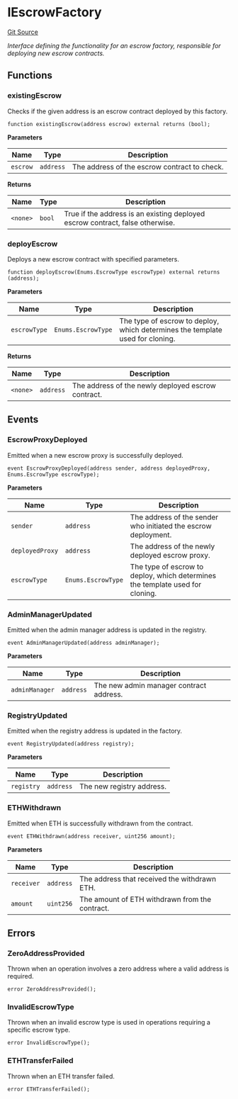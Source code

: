 # IEscrowFactory
[Git Source](https://github.com/midcontract/contracts/blob/71e459a676c50fe05291a09ea107d28263f8dabb/src/interfaces/IEscrowFactory.sol)

*Interface defining the functionality for an escrow factory, responsible for deploying new escrow contracts.*


## Functions
### existingEscrow

Checks if the given address is an escrow contract deployed by this factory.


```solidity
function existingEscrow(address escrow) external returns (bool);
```
**Parameters**

|Name|Type|Description|
|----|----|-----------|
|`escrow`|`address`|The address of the escrow contract to check.|

**Returns**

|Name|Type|Description|
|----|----|-----------|
|`<none>`|`bool`|True if the address is an existing deployed escrow contract, false otherwise.|


### deployEscrow

Deploys a new escrow contract with specified parameters.


```solidity
function deployEscrow(Enums.EscrowType escrowType) external returns (address);
```
**Parameters**

|Name|Type|Description|
|----|----|-----------|
|`escrowType`|`Enums.EscrowType`|The type of escrow to deploy, which determines the template used for cloning.|

**Returns**

|Name|Type|Description|
|----|----|-----------|
|`<none>`|`address`|The address of the newly deployed escrow contract.|


## Events
### EscrowProxyDeployed
Emitted when a new escrow proxy is successfully deployed.


```solidity
event EscrowProxyDeployed(address sender, address deployedProxy, Enums.EscrowType escrowType);
```

**Parameters**

|Name|Type|Description|
|----|----|-----------|
|`sender`|`address`|The address of the sender who initiated the escrow deployment.|
|`deployedProxy`|`address`|The address of the newly deployed escrow proxy.|
|`escrowType`|`Enums.EscrowType`|The type of escrow to deploy, which determines the template used for cloning.|

### AdminManagerUpdated
Emitted when the admin manager address is updated in the registry.


```solidity
event AdminManagerUpdated(address adminManager);
```

**Parameters**

|Name|Type|Description|
|----|----|-----------|
|`adminManager`|`address`|The new admin manager contract address.|

### RegistryUpdated
Emitted when the registry address is updated in the factory.


```solidity
event RegistryUpdated(address registry);
```

**Parameters**

|Name|Type|Description|
|----|----|-----------|
|`registry`|`address`|The new registry address.|

### ETHWithdrawn
Emitted when ETH is successfully withdrawn from the contract.


```solidity
event ETHWithdrawn(address receiver, uint256 amount);
```

**Parameters**

|Name|Type|Description|
|----|----|-----------|
|`receiver`|`address`|The address that received the withdrawn ETH.|
|`amount`|`uint256`|The amount of ETH withdrawn from the contract.|

## Errors
### ZeroAddressProvided
Thrown when an operation involves a zero address where a valid address is required.


```solidity
error ZeroAddressProvided();
```

### InvalidEscrowType
Thrown when an invalid escrow type is used in operations requiring a specific escrow type.


```solidity
error InvalidEscrowType();
```

### ETHTransferFailed
Thrown when an ETH transfer failed.


```solidity
error ETHTransferFailed();
```

